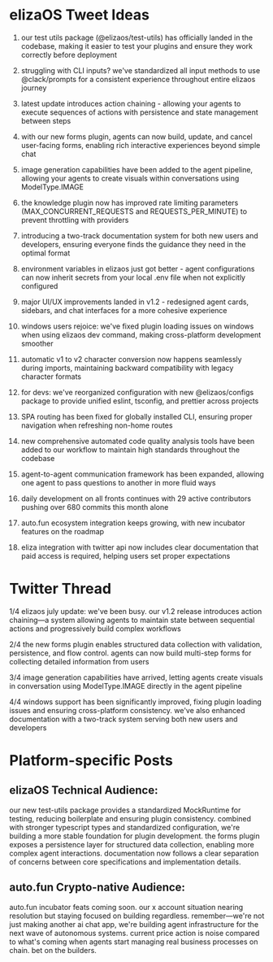 # elizaOS Tweet Ideas

1. our test utils package (@elizaos/test-utils) has officially landed in the codebase, making it easier to test your plugins and ensure they work correctly before deployment

2. struggling with CLI inputs? we've standardized all input methods to use @clack/prompts for a consistent experience throughout entire elizaos journey

3. latest update introduces action chaining - allowing your agents to execute sequences of actions with persistence and state management between steps

4. with our new forms plugin, agents can now build, update, and cancel user-facing forms, enabling rich interactive experiences beyond simple chat

5. image generation capabilities have been added to the agent pipeline, allowing your agents to create visuals within conversations using ModelType.IMAGE

6. the knowledge plugin now has improved rate limiting parameters (MAX_CONCURRENT_REQUESTS and REQUESTS_PER_MINUTE) to prevent throttling with providers

7. introducing a two-track documentation system for both new users and developers, ensuring everyone finds the guidance they need in the optimal format

8. environment variables in elizaos just got better - agent configurations can now inherit secrets from your local .env file when not explicitly configured

9. major UI/UX improvements landed in v1.2 - redesigned agent cards, sidebars, and chat interfaces for a more cohesive experience

10. windows users rejoice: we've fixed plugin loading issues on windows when using elizaos dev command, making cross-platform development smoother

11. automatic v1 to v2 character conversion now happens seamlessly during imports, maintaining backward compatibility with legacy character formats

12. for devs: we've reorganized configuration with new @elizaos/configs package to provide unified eslint, tsconfig, and prettier across projects

13. SPA routing has been fixed for globally installed CLI, ensuring proper navigation when refreshing non-home routes

14. new comprehensive automated code quality analysis tools have been added to our workflow to maintain high standards throughout the codebase

15. agent-to-agent communication framework has been expanded, allowing one agent to pass questions to another in more fluid ways

16. daily development on all fronts continues with 29 active contributors pushing over 680 commits this month alone

17. auto.fun ecosystem integration keeps growing, with new incubator features on the roadmap

18. eliza integration with twitter api now includes clear documentation that paid access is required, helping users set proper expectations

# Twitter Thread

1/4 elizaos july update: we've been busy. our v1.2 release introduces action chaining—a system allowing agents to maintain state between sequential actions and progressively build complex workflows

2/4 the new forms plugin enables structured data collection with validation, persistence, and flow control. agents can now build multi-step forms for collecting detailed information from users

3/4 image generation capabilities have arrived, letting agents create visuals in conversation using ModelType.IMAGE directly in the agent pipeline

4/4 windows support has been significantly improved, fixing plugin loading issues and ensuring cross-platform consistency. we've also enhanced documentation with a two-track system serving both new users and developers

# Platform-specific Posts

## elizaOS Technical Audience:
our new test-utils package provides a standardized MockRuntime for testing, reducing boilerplate and ensuring plugin consistency. combined with stronger typescript types and standardized configuration, we're building a more stable foundation for plugin development. the forms plugin exposes a persistence layer for structured data collection, enabling more complex agent interactions. documentation now follows a clear separation of concerns between core specifications and implementation details.

## auto.fun Crypto-native Audience:
auto.fun incubator feats coming soon. our x account situation nearing resolution but staying focused on building regardless. remember—we're not just making another ai chat app, we're building agent infrastructure for the next wave of autonomous systems. current price action is noise compared to what's coming when agents start managing real business processes on chain. bet on the builders.